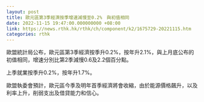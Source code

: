 ```yaml
---
layout: post
title: 歐元區第3季經濟按季增速減慢至0.2%　與初值相同
date: 2022-11-15 19:47:00.000000000 +08:00
link: https://news.rthk.hk/rthk/ch/component/k2/1675729-20221115.htm
categories: rthk
---
```


歐盟統計局公布，歐元區第3季經濟按季升0.2%，按年升2.1%，與上月底公布的初值相同，增速分別比第2季減慢0.6及2.2個百分點。

上季就業按季升0.2%，按年升1.7%。

歐盟執委會預計，歐元區今季及明年首季經濟將會收縮，由於能源價格飆升，以及利率上升，削弱支出及借貸能力和信心。
